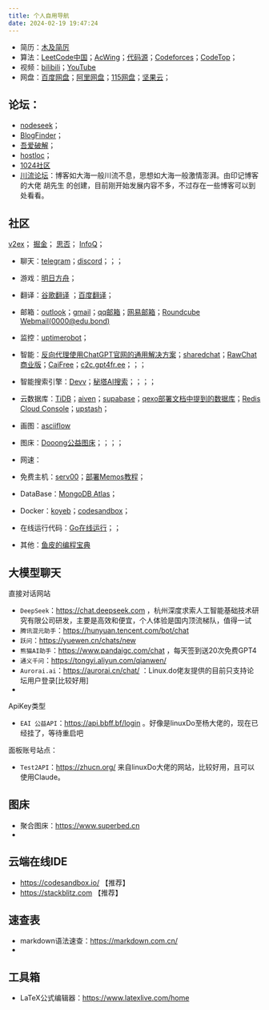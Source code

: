 ```yaml
---
title: 个人自用导航
date: 2024-02-19 19:47:24
---
```



- 简历：[木及简厉](https://www.mujicv.com/)
- 算法：[LeetCode中国](https://leetcode.cn/)；[AcWing](https://www.acwing.com/)；[代码源](http://oj.daimayuan.top/)；[Codeforces](https://codeforces.com/)；[CodeTop](https://codetop.cc/home)；
- 视频：[bilibili](https://space.bilibili.com/601622742)；[YouTube](https://www.youtube.com/)
- 网盘：[百度网盘](https://pan.baidu.com/)；[阿里网盘](https://www.aliyundrive.com/)；[115网盘](https://life.115.com/)；[坚果云](https://www.jianguoyun.com/)；

## 论坛：
- [nodeseek](https://www.nodeseek.com/)；
- [BlogFinder](https://bf.zzxworld.com/)；
- [吾爱破解](https://www.52pojie.cn/)；
- [hostloc](https://hostloc.com/)；
- [1024社区](https://1024.day/)
- [川流论坛](https://bbs.chuanliu.org/)：博客如大海一般川流不息，思想如大海一般激情澎湃。由印记博客的大佬 胡先生 的创建，目前刚开始发展内容不多，不过存在一些博客可以到处看看。

## 社区
[v2ex](https://www.v2ex.com/)；
[掘金](https://juejin.cn/)；
[思否](https://segmentfault.com/)；
[InfoQ](https://www.infoq.cn/)；

- 聊天：[telegram](https://web.telegram.org/a/)；[discord](https://discord.com/)；[]()；[]()；
- 游戏：[明日方舟](https://prts.wiki/w/%E5%85%AC%E6%8B%9B%E8%AE%A1%E7%AE%97)；
- 翻译：[谷歌翻译](https://translate.google.com/) ；[百度翻译](https://fanyi.baidu.com/)；
- 邮箱：[outlook](https://outlook.live.com/)；[gmail](https://mail.google.com/)；[qq邮箱](https://mail.qq.com/)；[网易邮箱](https://mail.163.com/)；[Roundcube Webmail(0000@edu.bond)](https://witcher.mxrouting.net/roundcube/?_task=mail&_mbox=INBOX)  

- 监控：[uptimerobot](https://dashboard.uptimerobot.com/monitors)；  
- 智能：[反向代理使用ChatGPT官网的通用解决方案](https://github.com/RawChat/RawChat)；[sharedchat](https://sharedchat.cn/shared.html)；[RawChat商业版](https://chat.openai.fo/)；[CaiFree](https://chat.caifree.com/#/)；[c2c.gpt4fr.ee](https://c2c.gpt4fr.ee/)；[]()；[]()；

- 智能搜索引擎：[Devv](https://devv.ai/)；[秘塔AI搜索](https://metaso.cn/)；[]()；[]()；[]()；

- 云数据库：[TiDB](https://tidbcloud.com/)；[aiven](https://console.aiven.io/)；[supabase](https://supabase.com/)；[qexo部署文档中提到的数据库](https://www.oplog.cn/qexo/start/build.html#vercel-%E9%83%A8%E7%BD%B2-postgresql-supabase)；[Redis Cloud Console](https://app.redislabs.com/)；[upstash](https://console.upstash.com/)；
- 画图：[asciiflow](https://asciiflow.com/)
- 图床：[Dooong公益图床](https://image.dooo.ng/)；[]()；[]()；[]()；
- 网速：
- 免费主机：[serv00](https://www.serv00.com/)；[部署Memos教程](https://blog.rappit.site/2024/01/27/serv00_logs#Memos)；
- DataBase：[MongoDB Atlas](https://cloud.mongodb.com/)；
- Docker：[koyeb](https://www.koyeb.com/)；[codesandbox](https://codesandbox.io/)；

- 在线运行代码：[Go在线运行](https://www.bejson.com/runcode/golang/)；[]()；[]()

- 其他：[鱼皮的编程宝典](https://www.codefather.cn/)

## 大模型聊天

直接对话网站
- `DeepSeek`：https://chat.deepseek.com ，杭州深度求索人工智能基础技术研究有限公司研发，主要是高效和便宜，个人体验是国内顶流梯队，值得一试
- `腾讯混元助手`：https://hunyuan.tencent.com/bot/chat
- `跃问`：https://yuewen.cn/chats/new
- `熊猫AI助手`：https://www.pandaigc.com/chat ，每天签到送20次免费GPT4
- `通义千问`：https://tongyi.aliyun.com/qianwen/
- `Aurorai.ai`：https://aurorai.cn/chat/ ：Linux.do佬友提供的目前只支持论坛用户登录[比较好用]
- 

ApiKey类型
- `EAI 公益API`：https://api.bbff.bf/login 。好像是linuxDo至杨大佬的，现在已经挂了，等待重启吧

面板账号站点：
- `Test2API`：https://zhucn.org/ 来自linuxDo大佬的网站，比较好用，且可以使用Claude。

## 图床

- 聚合图床：https://www.superbed.cn
- 

## 云端在线IDE

- https://codesandbox.io/ 【推荐】
- https://stackblitz.com 【推荐】

## 速查表

- markdown语法速查：https://markdown.com.cn/
- 

## 工具箱

- LaTeX公式编辑器：https://www.latexlive.com/home